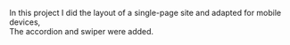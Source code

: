 In this project I did the layout of a single-page site and adapted for mobile devices,  
The accordion and swiper were added. 
